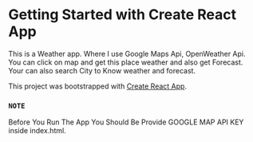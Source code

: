 # Getting Started with Create React App

This is a Weather app. Where I use Google Maps Api, OpenWeather Api. You can click on map and get this place weather
and also get Forecast.
Your can also search City to Know weather and forecast.

This project was bootstrapped with [Create React App](https://github.com/facebook/create-react-app).

### `NOTE`

Before You Run The App You Should Be Provide GOOGLE MAP API KEY inside index.html.
